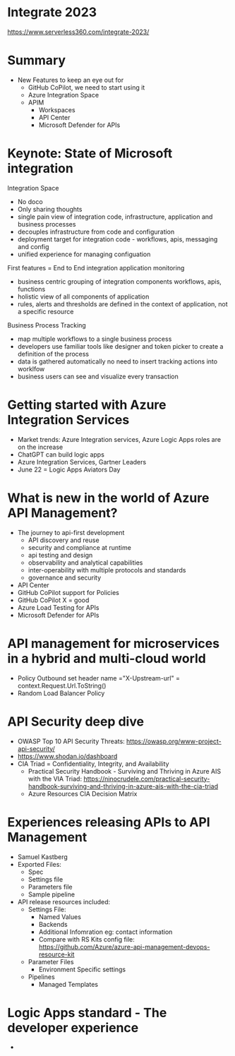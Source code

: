 # Integrate 2023
https://www.serverless360.com/integrate-2023/

# Summary
- New Features to keep an eye out for
  - GitHub CoPilot, we need to start using it
  - Azure Integration Space
  - APIM
    - Workspaces
    - API Center
    - Microsoft Defender for APIs

# Keynote: State of Microsoft integration
Integration Space
- No doco
- Only sharing thoughts
- single pain view of integration code, infrastructure, application and business processes
- decouples infrastructure from code and configuration
- deployment target for integration code - workflows, apis, messaging and config
- unified experience for managing configuation

First features = End to End integration application monitoring
- business centric grouping of integration components workflows, apis, functions
- holistic view of all components of application
- rules, alerts and thresholds are defined in the context of application, not a specific resource

Business Process Tracking
- map multiple workflows to a single business process
- developers use familiar tools like designer and token picker to create a definition of the process
- data is gathered automatically no need to insert tracking actions into worklfow
- business users can see and visualize every transaction

# Getting started with Azure Integration Services
- Market trends: Azure Integration services, Azure Logic Apps roles are on the increase
- ChatGPT can build logic apps
- Azure Integration Services, Gartner Leaders
- June 22 = Logic Apps Aviators Day

# What is new in the world of Azure API Management?
-  The journey to api-first development
   -  API discovery and reuse
   -  security and compliance at runtime
   -  api testing and design
   -  observability and analytical capabilities
   -  inter-operability with multiple protocols and standards
   -  governance and security
-  API Center
-  GitHub CoPilot support for Policies
-  GitHub CoPilot X = good 
-  Azure Load Testing for APIs
-  Microsoft Defender for APIs

# API management for microservices in a hybrid and multi-cloud world
- Policy Outbound set header name ="X-Upstream-url" = context.Request.Url.ToString()
- Random Load Balancer Policy

# API Security deep dive
- OWASP Top 10 API Security Threats: https://owasp.org/www-project-api-security/
- https://www.shodan.io/dashboard
- CIA Triad = Confidentiality, Integrity, and Availability
  - Practical Security Handbook - Surviving and Thriving in Azure AIS with the VIA Triad: https://ninocrudele.com/practical-security-handbook-surviving-and-thriving-in-azure-ais-with-the-cia-triad
  - Azure Resources CIA Decision Matrix

# Experiences releasing APIs to API Management
- Samuel Kastberg
- Exported Files:
  - Spec
  - Settings file
  - Parameters file
  - Sample pipeline
- API release resources included:
  - Settings File:
    - Named Values
    - Backends
    - Additional Infomration eg: contact information
    - Compare with RS Kits config file: https://github.com/Azure/azure-api-management-devops-resource-kit
  - Parameter Files
    - Environment Specific settings
  - Pipelines
    - Managed Templates


# Logic Apps standard - The developer experience
- 